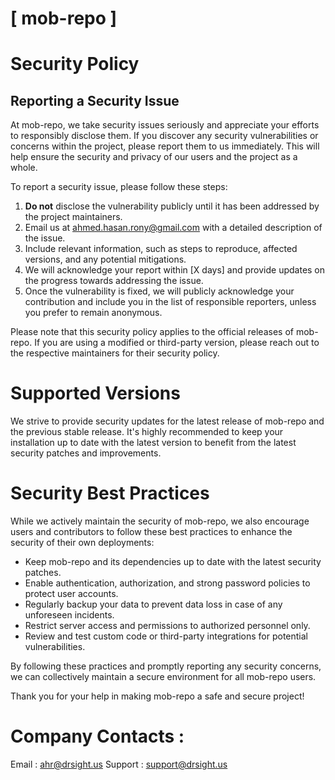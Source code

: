 # [ mob-repo ]

# Security Policy

## Reporting a Security Issue

At mob-repo, we take security issues seriously and appreciate your efforts to responsibly disclose them. If you discover any security vulnerabilities or concerns within the project, please report them to us immediately. This will help ensure the security and privacy of our users and the project as a whole.

To report a security issue, please follow these steps:

1. **Do not** disclose the vulnerability publicly until it has been addressed by the project maintainers.
2. Email us at [ahmed.hasan.rony@gmail.com](mailto:ahmed.hasan.rony@gmail.com) with a detailed description of the issue.
3. Include relevant information, such as steps to reproduce, affected versions, and any potential mitigations.
4. We will acknowledge your report within [X days] and provide updates on the progress towards addressing the issue.
5. Once the vulnerability is fixed, we will publicly acknowledge your contribution and include you in the list of responsible reporters, unless you prefer to remain anonymous.

Please note that this security policy applies to the official releases of mob-repo. If you are using a modified or third-party version, please reach out to the respective maintainers for their security policy.

# Supported Versions

We strive to provide security updates for the latest release of mob-repo and the previous stable release. It's highly recommended to keep your installation up to date with the latest version to benefit from the latest security patches and improvements.

# Security Best Practices

While we actively maintain the security of mob-repo, we also encourage users and contributors to follow these best practices to enhance the security of their own deployments:

- Keep mob-repo and its dependencies up to date with the latest security patches.
- Enable authentication, authorization, and strong password policies to protect user accounts.
- Regularly backup your data to prevent data loss in case of any unforeseen incidents.
- Restrict server access and permissions to authorized personnel only.
- Review and test custom code or third-party integrations for potential vulnerabilities.

By following these practices and promptly reporting any security concerns, we can collectively maintain a secure environment for all mob-repo users.

Thank you for your help in making mob-repo a safe and secure project!

# Company Contacts : 
Email : [ahr@drsight.us](mailto:ahr@drsight.us)
Support : [support@drsight.us](mailto:support@drsight.us)


